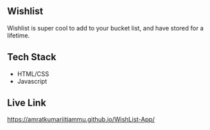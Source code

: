 
## Wishlist

Wishlist is super cool to add to your bucket list, and have stored for a lifetime.


## Tech Stack

- HTML/CSS
- Javascript


## Live Link

https://amratkumariitjammu.github.io/WishList-App/


 
 
